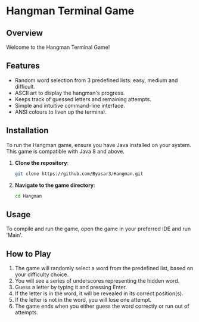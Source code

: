 # Hangman Terminal Game

## Overview

Welcome to the Hangman Terminal Game!

## Features

- Random word selection from 3 predefined lists: easy, medium and difficult.
- ASCII art to display the hangman's progress.
- Keeps track of guessed letters and remaining attempts.
- Simple and intuitive command-line interface.
- ANSI colours to liven up the terminal.

## Installation

To run the Hangman game, ensure you have Java installed on your system. This game is compatible with Java 8 and above.

1. **Clone the repository**:
    ```sh
    git clone https://github.com/Byasar3/Hangman.git
    ```
2. **Navigate to the game directory**:
    ```sh
    cd Hangman
    ```

## Usage

To compile and run the game, open the game in your preferred IDE and run 'Main'.


## How to Play

1. The game will randomly select a word from the predefined list, based on your difficulty choice.
2. You will see a series of underscores representing the hidden word.
3. Guess a letter by typing it and pressing Enter.
4. If the letter is in the word, it will be revealed in its correct position(s).
5. If the letter is not in the word, you will lose one attempt.
6. The game ends when you either guess the word correctly or run out of attempts.



